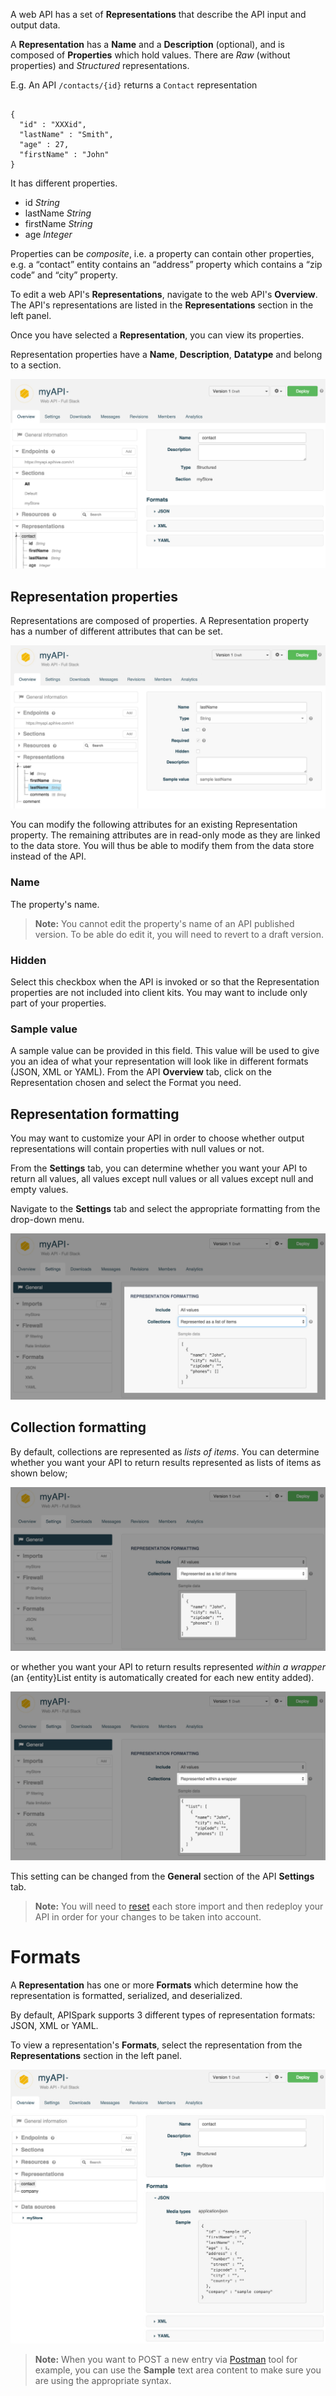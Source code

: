 
A web API has a set of **Representations** that describe the API input and output data.

A **Representation** has a **Name** and a **Description** (optional), and is composed of **Properties** which hold values. There are *Raw* (without properties) and *Structured* representations.

E.g. An API `/contacts/{id}` returns a `Contact` representation

<pre lang:"json"><code>
{
  "id" : "XXXid",
  "lastName" : "Smith",
  "age" : 27,
  "firstName" : "John"
}
</code></pre>

It has different properties.

- id *String*  
- lastName *String*  
- firstName *String*  
- age *Integer*

Properties can be *composite*, i.e. a property can contain other properties, e.g. a “contact” entity contains an “address” property which contains a “zip code” and “city” property.

To edit a web API's **Representations**, navigate to the web API's **Overview**. The API's representations are listed in the **Representations** section in the left panel.

Once you have selected a **Representation**, you can view its properties.

Representation properties have a **Name**, **Description**, **Datatype** and  belong to a section.

![Representations](images/representations.jpg "Representations")

## Representation properties

Representations are composed of properties. A Representation property has a number of different attributes that can be set.

![Representation properties](images/representation-properties.jpg "Representation properties")

You can modify the following attributes for an existing Representation property. The remaining attributes are in read-only mode as they are linked to the data store. You will thus be able to modify them from the data store instead of the API.

### Name

The property's name.

>**Note:** You cannot edit the property's name of an API published version. To be able do edit it, you will need to revert to a draft version.

### Hidden

Select this checkbox when the API is invoked or so that the Representation properties are not included into client kits. You may want to include only part of your properties.

### Sample value

A sample value can be provided in this field. This value will be used to give you an idea of what your representation will look like in different formats (JSON, XML or YAML). From the API **Overview** tab, click on the Representation chosen and select the Format you need.


## Representation formatting

You may want to customize your API in order to choose whether output representations will contain properties with null values or not.

From the **Settings** tab, you can determine whether you want your API to return all values, all values except null values or all values except null and empty values.

Navigate to the **Settings** tab and select the appropriate formatting from the drop-down menu.

![Representation formatting](images/representation-formatting.jpg "Representation formatting")

## Collection formatting

By default, collections are represented as *lists of items*.
You can determine whether you want your API to return results represented as lists of items as shown below;

![Collections represented as lists](images/collections-as-lists.jpg "Collections represented as lists")

or whether you want your API to return results represented *within a wrapper* (an {entity}List entity is automatically created for each new entity added).

![Collections within a wrapper](images/collections-within-wrapper.jpg "Collections represented within a wrapper")

This setting can be changed from the **General** section of the API **Settings** tab.

>**Note:** You will need to [reset](/technical-resources/apispark/guide/create/sync-api-store "reset") each store import and then redeploy your API in order for your changes to be taken into account.

# Formats

A **Representation** has one or more **Formats** which determine how the representation is formatted, serialized, and deserialized.

By default, APISpark supports 3 different types of representation formats: JSON, XML or YAML.  

To view a representation's **Formats**, select the representation from the **Representations** section in the left panel.

![Formats](images/formats.jpg "Formats")

>**Note:** When you want to POST a new entry via [Postman](/technical-resources/apispark/guide/create/test "Postman") tool for example, you can use the **Sample** text area content to make sure you are using the appropriate syntax.
